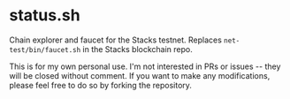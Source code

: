 # status.sh
Chain explorer and faucet for the Stacks testnet.  Replaces `net-test/bin/faucet.sh` in the Stacks blockchain repo.

This is for my own personal use.  I'm not interested in PRs or issues -- they will be closed without comment.  If you want to make any modifications, please feel free to do so by forking the repository.
